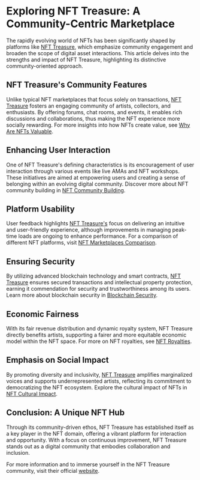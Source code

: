 # Exploring NFT Treasure: A Community-Centric Marketplace

The rapidly evolving world of NFTs has been significantly shaped by platforms like [NFT Treasure](https://nfttreasure.com), which emphasize community engagement and broaden the scope of digital asset interactions. This article delves into the strengths and impact of NFT Treasure, highlighting its distinctive community-oriented approach.

## NFT Treasure's Community Features

Unlike typical NFT marketplaces that focus solely on transactions, [NFT Treasure](https://nfttreasure.com) fosters an engaging community of artists, collectors, and enthusiasts. By offering forums, chat rooms, and events, it enables rich discussions and collaborations, thus making the NFT experience more socially rewarding. For more insights into how NFTs create value, see [Why Are NFTs Valuable](https://www.license-token.com/wiki/why-are-nf-ts-valuable).

## Enhancing User Interaction

One of NFT Treasure's defining characteristics is its encouragement of user interaction through various events like live AMAs and NFT workshops. These initiatives are aimed at empowering users and creating a sense of belonging within an evolving digital community. Discover more about NFT community building in [NFT Community Building](https://www.license-token.com/wiki/nft-community-building).

## Platform Usability

User feedback highlights [NFT Treasure's](https://nfttreasure.com) focus on delivering an intuitive and user-friendly experience, although improvements in managing peak-time loads are ongoing to enhance performance. For a comparison of different NFT platforms, visit [NFT Marketplaces Comparison](https://www.license-token.com/wiki/nft-marketplaces-comparison).

## Ensuring Security

By utilizing advanced blockchain technology and smart contracts, [NFT Treasure](https://nfttreasure.com) ensures secured transactions and intellectual property protection, earning it commendation for security and trustworthiness among its users. Learn more about blockchain security in [Blockchain Security](https://www.license-token.com/wiki/blockchain-security).

## Economic Fairness

With its fair revenue distribution and dynamic royalty system, NFT Treasure directly benefits artists, supporting a fairer and more equitable economic model within the NFT space. For more on NFT royalties, see [NFT Royalties](https://www.license-token.com/wiki/nft-royalties).

## Emphasis on Social Impact

By promoting diversity and inclusivity, [NFT Treasure](https://nfttreasure.com) amplifies marginalized voices and supports underrepresented artists, reflecting its commitment to democratizing the NFT ecosystem. Explore the cultural impact of NFTs in [NFT Cultural Impact](https://www.license-token.com/wiki/nft-cultural-impact).

## Conclusion: A Unique NFT Hub

Through its community-driven ethos, NFT Treasure has established itself as a key player in the NFT domain, offering a vibrant platform for interaction and opportunity. With a focus on continuous improvement, NFT Treasure stands out as a digital community that embodies collaboration and inclusion.

For more information and to immerse yourself in the NFT Treasure community, visit their official [website](https://nfttreasure.com).